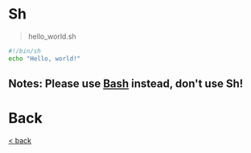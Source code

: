 # Sh
> hello_world.sh
```sh
#!/bin/sh
echo "Hello, world!"
```
## Notes: Please use [Bash](../Bash/README.md) instead, don't use Sh!
# Back
[< back](../README.md)
